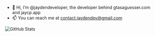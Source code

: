 - 👋 Hi, I’m @jaydendeveloper, the developer behind gtasaguesser.com and jaycp.app
- 📫 You can reach me at contact.jaydendev@gmail.com

![GitHub Stats](https://github-readme-streak-stats.herokuapp.com/?user=jaydendeveloper&theme=dark&hide_border=true)
